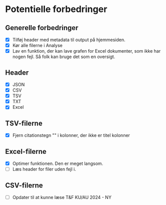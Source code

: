 # Potentielle forbedringer

## Generelle forbedringer
- [x] Tilføj header med metadata til output på hjemmesiden.
- [x] Kør alle filerne i Analyse
- [x] Lav en funktion, der kan lave grafen for Excel dokumenter, som ikke har nogen fejl. Så folk kan bruge det som en oversigt.

## Header
- [x] JSON
- [x] CSV
- [x] TSV
- [x] TXT
- [x] Excel

## TSV-filerne
- [x] Fjern citationstegn "" i kolonner, der ikke er titel kolonner

## Excel-filerne
- [x] Optimer funktionen. Den er meget langsom.
- [ ] Læs header for filer uden fejl i. 

## CSV-filerne
- [ ] Opdater til at kunne læse T&F KU/AU 2024 - NY